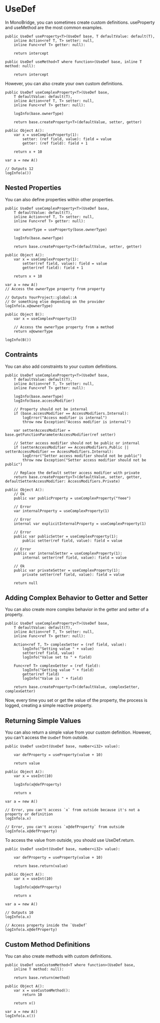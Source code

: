 # UseDef

In MonoBridge, you can sometimes create custom definitions. useProperty and useMethod are the most common examples.

```monobridge
public UseDef useProperty<T>(UseDef base, T defaultValue: default(T), 
    inline Action<ref T, T> setter: null,
    inline Func<ref T> getter: null):

    return intercept

public UseDef useMethod<T where function>(UseDef base, inline T method: null):

    return intercept
```

However, you can also create your own custom definitions.

```monobridge
public UseDef useComplexProperty<T>(UseDef base, 
    T defaultValue: default(T), 
    inline Action<ref T, T> setter: null,
    inline Func<ref T> getter: null):

    logInfo(base.ownerType)

    return base.createProperty<T>(defaultValue, setter, getter)

public Object A():
    var x = useComplexProperty(1):
        setter: (ref field, value): field = value
        getter: (ref field): field + 1

    return x + 10

var a = new A()

// Outputs 12
logInfo(a())
```

## Nested Properties
You can also define properties within other properties.

```monobridge
public UseDef useComplexProperty<T>(UseDef base, 
    T defaultValue: default(T), 
    inline Action<ref T, T> setter: null,
    inline Func<ref T> getter: null):

    var ownerType = useProperty(base.ownerType)

    logInfo(base.ownerType)

    return base.createProperty<T>(defaultValue, setter, getter)

public Object A():
    var x = useComplexProperty(1):
        setter(ref field, value): field = value
        getter(ref field): field + 1

    return x + 10

var a = new A()
// Access the ownerType property from property

// Outputs YourProject::global::A
// Or something else depending on the provider
logInfo(a.x@ownerType)

public Object B():
    var x = useComplexProperty(3)

    // Access the ownerType property from a method
    return x@ownerType

logInfo(B())
```

## Contraints

You can also add constraints to your custom definitions.

```monobridge
public UseDef useComplexProperty<T>(UseDef base, 
    T defaultValue: default(T), 
    inline Action<ref T, T> setter: null,
    inline Func<ref T> getter: null):

    logInfo(base.ownerType)
    logInfo(base.accessModifier)

    // Property should not be internal
    if (base.accessModifier == AccessModifiers.Internal):
        logError("Access modifier is internal")
        throw new Exception("Access modifier is internal")

    var setterAccessModifier = base.getFunctionParameterAccessModifier(ref setter)

    // Setter access modifier should not be public or internal
    if (setterAccessModifier == AccessModifiers.Public || setterAccessModifier == AccessModifiers.Internal):
        logError("Setter access modifier should not be public")
        throw new Exception("Setter access modifier should not be public")

    // Replace the default setter access modifier with private
    return base.createProperty<T>(defaultValue, setter, getter, defaultSetterAccessModifier: AccessModifiers.Private)

public Object A():
    // Ok
    public var publicProperty = useComplexProperty("Yeee")

    // Error
    var internalProperty = useComplexProperty(1)

    // Error
    internal var explicitInternalProperty = useComplexProperty(1)

    // Error
    public var publicSetter = useComplexProperty(1):
        public setter(ref field, value): field = value

    // Error
    public var internalSetter = useComplexProperty(1):
        internal setter(ref field, value): field = value

    // Ok
    public var privateSetter = useComplexProperty(1):
        private setter(ref field, value): field = value

    return null
```

## Adding Complex Behavior to Getter and Setter
You can also create more complex behavior in the getter and setter of a property.

```monobridge
public UseDef useComplexProperty<T>(UseDef base, 
    T defaultValue: default(T), 
    inline Action<ref T, T> setter: null,
    inline Func<ref T> getter: null):

    Action<ref T, T> complexSetter = (ref field, value):
        logInfo("Setting value " + value)
        setter(ref field, value)
        logInfo("Value set to " + field)

    Func<ref T> complexGetter = (ref field):
        logInfo("Getting value " + field)
        getter(ref field)
        logInfo("Value is " + field)

    return base.createProperty<T>(defaultValue, complexSetter, complexGetter)
```

Now, every time you set or get the value of the property, the process is logged, creating a simple reactive property.

## Returning Simple Values

You can also return a simple value from your custom definition. However, you can't access the `UseDef` from outside.

```monobridge
public UseDef useInt(UseDef base, number<i32> value):
    
    var defProperty = useProperty(value + 10)

    return value

public Object A():
    var x = useInt(10)

    logInfo(x@defProperty) 

    return x

var a = new A()

// Error, you can't access `x` from outside because it's not a property or definition
logInfo(a.x)

// Error, you can't access `x@defProperty` from outside
logInfo(a.x@defProperty)
```

To access the value from outside, you should use UseDef.return.

```monobridge
public UseDef useInt(UseDef base, number<i32> value):
    
    var defProperty = useProperty(value + 10)

    return base.return(value)

public Object A():
    var x = useInt(10)

    logInfo(x@defProperty) 

    return x

var a = new A()

// Outputs 10
logInfo(a.x)

// Access property inside the `UseDef`
logInfo(a.x@defProperty)
```

## Custom Method Definitions
You can also create methods with custom definitions.

```monobridge
public UseDef useCustomMethod<T where function>(UseDef base, 
    inline T method: null):

    return base.return(method)

public Object A():
    var x = useCustomMethod():
        return 10

    return x()

var a = new A()
logInfo(a.x())
```